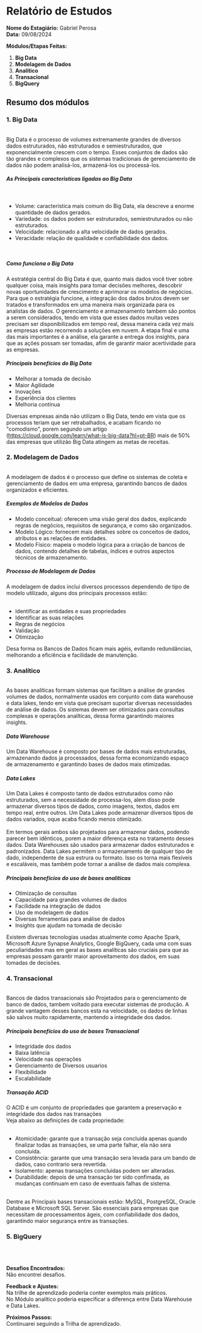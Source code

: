 # Relatório de Estudos

**Nome do Estagiário:** Gabriel Perosa  
**Data:** 09/08/2024

**Módulos/Etapas Feitas:**  
1. **Big Data**
2. **Modelagem de Dados**
3. **Analítico**
4. **Transacional**
5. **BigQuery**


## Resumo dos módulos 

<h3>1. Big Data</h3><br>
Big Data é o processo de volumes extremamente grandes de diversos dados estruturados, não estruturados e semiestruturados, que exponencialmente crescem com o tempo. Esses conjuntos de dados são tão grandes e complexos que os sistemas tradicionais de gerenciamento de dados não podem analisá-los, armazená-los ou processá-los.<br>
<h5>As Principais caracteristicas ligadas ao Big Data</h5>
<br>

- Volume: característica mais comum do Big Data, ela descreve a enorme quantidade de dados gerados.
- Variedade: os dados podem ser estruturados, semiestruturados ou não estruturados.
- Velocidade: relacionado a alta velocidade de dados gerados.
- Veracidade: relação de qualidade e confiabilidade dos dados.
<br>
<h5>Como funciona o Big Data</h5>
A estratégia central do Big Data é que, quanto mais dados você tiver sobre qualquer coisa, mais insights para tomar decisões melhores, descobrir novas oportunidades de crescimento e aprimorar os modelos de negócios. Para que o estratégia funcione, a integração dos dados brutos devem ser tratados e transformados em uma maneira mais organizada para os analistas de dados. O gerenciamento e armazenamento tambem são pontos a serem considerados, tendo em vista que esses dados muitas vezes precisam ser disponibilizados em tempo real, dessa maneira cada vez mais as empresas estão recorrendo a soluções em nuvem. A etapa final e uma das mais importantes é a análise, ela garante a entrega dos insights, para que as ações possam ser tomadas, afim de garantir maior acertividade para as empresas.<br>
<h5>Principais benefícios do Big Data</h5>

- Melhorar a tomada de decisão
- Maior Agilidade
- Inovações
- Experiência dos clientes
- Melhoria contínua

Diversas empresas ainda não utilizam o Big Data, tendo em vista que os processos teriam que ser retrabalhados, e acabam ficando no "comodismo", porem segundo um artigo (https://cloud.google.com/learn/what-is-big-data?hl=pt-BR) mais de 50% das empresas que utilizão Big Data atingem as metas de receitas.<br>

<h3>2. Modelagem de Dados</h3><br>
A modelagem de dados é o processo que define os sistemas de coleta e gerenciamento de dados em uma empresa, garantindo bancos de dados organizados e eficientes.<br>
<h5>Exemplos de Modelos de Dados</h5>

- Modelo conceitual: oferecem uma visão geral dos dados, explicando regras de negócios, requisitos de segurança, e como são organizados.
- Modelo Lógico: fornecem mais detalhes sobre os conceitos de dados, atributos e as relações de entidades.
- Modelo Físico: mapeia o modelo lógica para a criação de bancos de dados, contendo detalhes de tabelas, índices e outros aspectos técnicos de armazenamento.

<h5>Processo de Modelagem de Dados</h5>
A modelagem de dados inclui diversos processos dependendo de tipo de modelo utilizado, alguns dos principais processos estão:<br>
<br>

- Identificar as entidades e suas propriedades
- Identificar as suas relações 
- Regras de negócios
- Validação
- Otimização

Desa forma os Bancos de Dados ficam mais agéis, evitando redundâncias, melhorando a eficiência e facilidade de manutenção.
<br>
<h3>3. Analítico</h3><br>
As bases analíticas formam sistemas que facilitam a análise de grandes volumes de dados, normalmente usados em conjunto com data warehouse e data lakes, tendo em vista que precisam suportar diversas necessidades de análise de dados. Os sistemas devem ser otimizados para consultas complexas e operações analíticas, dessa forma garantindo maiores insights. 
<br>
<h5>Data Warehouse</h5>
Um Data Warehouse é composto por bases de dados mais estruturadas, armazenando dados ja processados, dessa forma economizando espaço de armazenamento e garantindo bases de dados mais otimizadas.
<br>
<h5>Data Lakes</h5>
Um Data Lakes é composto tanto de dados estruturados como não estruturados, sem a necessidade de processa-los, alem disso pode armazenar diversos tipos de dados, como imagens, textos, dados em tempo real, entre outros. Um Data Lakes pode armazenar diversos tipos de dados variados, oque acaba ficando menos otimizado.
<br>
<br>
Em termos gerais ambos são projetados para armazenar dados, podendo parecer bem idênticos, porem a maior diferença esta no tratamento desses dados. Data Warehouses são usados para armazenar dados estruturados e padronizados. Data Lakes permitem o armazenamento de qualquer tipo de dado, independente de sua estrura ou formato. Isso os torna mais flexíveis e escaláveis, mas também pode tornar a análise de dados mais complexa.


<h5>Principais benefícios do uso de bases analíticas</h5>

- Otimização de consultas
- Capacidade para grandes volumes de dados
- Facilidade na integração de dados
- Uso de modelagem de dados
- Diversas ferramentas para análise de dados
- Insights que ajudam na tomada de decisão

Existem diversas tecnologias usadas atualmente como Apache Spark, Microsoft Azure Synapse Analytics, Google BigQuery, cada uma com suas peculiaridades mas em geral as bases analíticas são cruciais para que as empresas possam garantir maior aproveitamento dos dados, em suas tomadas de decisões.<br>

<h3>4. Transacional</h3><br>
 Bancos de dados transacionais são Projetados para o gerenciamento de banco de dados, tambem voltado para executar sistemas de produção. A grande vantagem desses bancos esta na velocidade, os dados de linhas são salvos muito rapidamente, mantendo a integridade dos dados.
<br>
<h5>Principais benefícios do uso de bases Transacional</h5>

- Integridade dos dados
- Baixa latência
- Velocidade nas operações
- Gerenciamento de Diversos usuarios
- Flexibilidade
- Escalabilidade

<h5>Transação ACID</h5>
O ACID é um conjunto de propriedades que garantem a preservação e integridade dos dados nas transações
<br>
Veja abaixo as definições de cada propriedade:<br>
<br>

- Atomicidade: garante que a transação seja concluida apenas quando finalizar todas as transações, se uma parte falhar, ela não sera concluida.
- Consistência: garante que uma transação sera levada para um bando de dados, caso contrario sera revertida.
- Isolamento: apenas transações concluidas podem ser alteradas.
- Durabilidade: depois de uma transação ter sido confimada, as mudanças continuam em caso de eventuais falhas de sistema.<br>
<br>
Dentre as Principais bases transacionais estão: MySQL, PostgreSQL, Oracle Database e Microsoft SQL Server. São essenciais para empresas que necessitam de processamentos ágeis, com confiabilidade dos dados, garantindo maior segurança entre as transações.<br>

<h3>5. BigQuery</h3><br>


<br>

**Desafios Encontrados:**  
Não encontrei desafios.

**Feedback e Ajustes:**  
Na trilhe de aprendizado poderia conter exemplos mais práticos.<br>
No Módulo analítico poderia especificar a diferença entre Data Warehouse e Data Lakes.

**Próximos Passos:**  
Continuarei seguindo a Trilha de aprendizado.